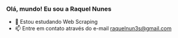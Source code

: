 ### Olá, mundo! Eu sou a Raquel Nunes

- 🌱 Estou estudando Web Scraping
- 📫 Entre em contato através do e-mail raquelnun3s@gmail.com
